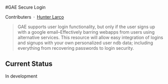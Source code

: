 #GAE Secure Login

Contributers&ensp;·&ensp;[Hunter Larco](http://larcolabs.com)

> GAE supports user login functionality, but only if the user signs up with a google email&ndash;Effectively barring webapps from users using alternative services. This resource will allow easy integration of logins and signups with your own personalized user ndb data; including everything from recovering passwords to login security.

## Current Status

In development